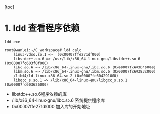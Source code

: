 [toc]
# 1. ldd 查看程序依赖
```
ldd exe
```
```
root@wanlei:~/C_workspace# ldd calc
	linux-vdso.so.1 =>  (0x00007ffe271df000)
	libstdc++.so.6 => /usr/lib/x86_64-linux-gnu/libstdc++.so.6 (0x00007fc603f0f000)
	libc.so.6 => /lib/x86_64-linux-gnu/libc.so.6 (0x00007fc603b45000)
	libm.so.6 => /lib/x86_64-linux-gnu/libm.so.6 (0x00007fc60383c000)
	/lib64/ld-linux-x86-64.so.2 (0x00007fc604291000)
	libgcc_s.so.1 => /lib/x86_64-linux-gnu/libgcc_s.so.1 (0x00007fc603626000)

```
* libstdc++.so.6程序依赖的库
* /lib/x86_64-linux-gnu/libc.so.6 系统提供程序库
* 0x00007ffe271df000 加入库的开始地址
